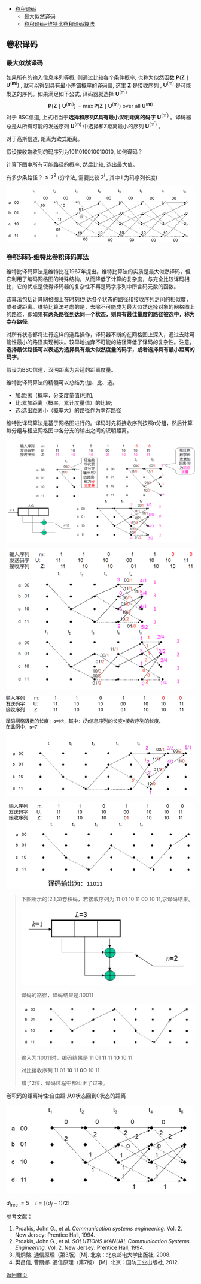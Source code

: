 - [卷积译码](#卷积译码)
  - [最大似然译码](#最大似然译码)
  - [卷积译码-维特比卷积译码算法](#卷积译码-维特比卷积译码算法)


## 卷积译码

### 最大似然译码

如果所有的输入信息序列等概, 则通过比较各个条件概率, 也称为似然函数  $\mathbf{P}\left(\mathbf{Z} \mid \mathbf{U}^{(\mathbf{m})}\right)$ , 就可以得到具有最小差错概率的译码器, 这里  $\mathbf{Z}$  是接收序列 ,  $\mathbf{U}^{(\mathrm{m})}$  是可能发送的序列。如果满足如下公式, 译码器就选择  $\mathbf{U}^{\left(\mathrm{m}^{\prime}\right)}$ 
$$
\mathbf{P}\left(\mathbf{Z} \mid \mathbf{U}^{\left(\mathbf{m}^{\prime}\right)}\right)=\max \mathbf{P}\left(\mathbf{Z} \mid \mathbf{U}^{(\mathbf{m})}\right) \text { over all } \mathbf{U}^{(\mathbf{m})}
$$
对于 BSC信道, 上式相当于**选择和序列Z具有最小汉明距离的码字**  $\mathbf{U}^{\left(\mathrm{m}^{\prime}\right)}$  。译码器总是从所有可能的发送序列  $\mathbf{U}^{(\mathrm{m})}$  中选择和Z距离最小的序列  $\mathbf{U}^{\left(\mathrm{m}^{\prime}\right)}$  。

对于高斯信道, 距离为欧式距离。

假设接收端收到的码序列为1011010010010010, 如何译码？

计算下图中所有可能路径的概率, 然后比较, 选出最大值。

有多少条路径  ? $\leq 2^{8}$  (穷举法, 需要比较  $2^{l}$ , 其中 l 为码序列长度)

![](https://raw.githubusercontent.com/timerring/picgo/master/picbed/image-20230210155054366.png)

### 卷积译码-维特比卷积译码算法

维特比译码算法是维特比在1967年提出。维特比算法的实质是最大似然译码，但它利用了编码网格图的特殊结构，从而降低了计算的复杂度，与完全比较译码相比，它的优点是使得译码器的复杂性不再是码字序列中所含码元数的函数。

该算法包括计算网格图上在时刻t到达各个状态的路径和接收序列之间的相似度，或者说距离。维特比算法考虑的是，去除不可能成为最大似然选择对象的网格图上的路径，即如果**有两条路径到达同一个状态，则具有最佳量度的路径被选中，称为幸存路径**。

对所有状态都将进行这样的选路操作，译码器不断的在网格图上深入，通过去除可能性最小的路径实现判决。较早地抛弃不可能的路径降低了译码的复杂性。注意，**选择最优路径可以表述为选择具有最大似然度量的码字，或者选择具有最小距离的码字**。

假设为BSC信道，汉明距离为合适的距离度量。

维特比译码算法的精髓可以总结为:加、比、选。

+ 加:距离（概率，分支度量值)相加;
+ 比:累加距离（概率，累计度量值）的比较;
+ 选:选出距离小（概率大）的路径作为幸存路径

维特比译码算法是基于网格图进行的。译码时先将接收序列按照n分组，然后计算每分组与相应网格图中各分支的输出之间的汉明距离。

![](https://raw.githubusercontent.com/timerring/picgo/master/picbed/image-20230210155512415.png)

![](https://raw.githubusercontent.com/timerring/picgo/master/picbed/image-20230210155641037.png)

![](https://raw.githubusercontent.com/timerring/picgo/master/picbed/image-20230210155703983.png)

![](https://raw.githubusercontent.com/timerring/picgo/master/picbed/image-20230210155710856.png)

> 下图所示的(2,1,3)卷积码，若接收序列为:11 01 10 11 00 10 11,求译码结果。
>
> ![](https://raw.githubusercontent.com/timerring/picgo/master/picbed/image-20230210155818044.png)
>
> 译码的路径，译码结果是:10011
>
> ![](https://raw.githubusercontent.com/timerring/picgo/master/picbed/image-20230210155925175.png)
>
> 输入为:10011时，编码结果是 11 01 **11** 11 **10** 10 11
>
> 对比接收序列                             11 01 **10** 11 **00** 10 11
>
> 错了2位，译码过程中都纠正了过来。

卷积码的距离特性:自由距:从0状态回到0状态的距离

![](https://raw.githubusercontent.com/timerring/picgo/master/picbed/image-20230210160045414.png)

$d_{\text {free }}=5 \quad t=\left[\left(d_{f}-1\right) / 2\right]$







参考文献：

1. Proakis, John G., et al. *Communication systems engineering*. Vol. 2. New Jersey: Prentice Hall, 1994.
2. Proakis, John G., et al. *SOLUTIONS MANUAL Communication Systems Engineering*. Vol. 2. New Jersey: Prentice Hall, 1994.
3. 周炯槃. 通信原理（第3版）[M\]. 北京：北京邮电大学出版社, 2008.
4. 樊昌信, 曹丽娜. 通信原理（第7版） [M\]. 北京：国防工业出版社, 2012.



[返回首页](https://github.com/timerring/information-theory)